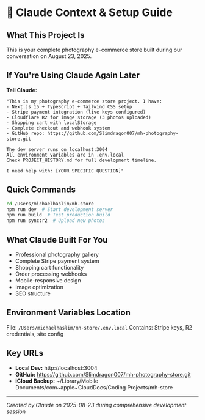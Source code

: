# 🤖 Claude Context & Setup Guide

## What This Project Is
This is your complete photography e-commerce store built during our conversation on August 23, 2025.

## If You're Using Claude Again Later

**Tell Claude:**
```
"This is my photography e-commerce store project. I have:
- Next.js 15 + TypeScript + Tailwind CSS setup
- Stripe payment integration (live keys configured)  
- Cloudflare R2 for image storage (3 photos uploaded)
- Shopping cart with localStorage
- Complete checkout and webhook system
- GitHub repo: https://github.com/Slimdragon007/mh-photography-store.git

The dev server runs on localhost:3004
All environment variables are in .env.local
Check PROJECT_HISTORY.md for full development timeline.

I need help with: [YOUR SPECIFIC QUESTION]"
```

## Quick Commands
```bash
cd /Users/michaelhaslim/mh-store
npm run dev  # Start development server
npm run build  # Test production build
npm run sync:r2  # Upload new photos
```

## What Claude Built For You
- Professional photography gallery
- Complete Stripe payment system
- Shopping cart functionality  
- Order processing webhooks
- Mobile-responsive design
- Image optimization
- SEO structure

## Environment Variables Location
File: `/Users/michaelhaslim/mh-store/.env.local`
Contains: Stripe keys, R2 credentials, site config

## Key URLs
- **Local Dev:** http://localhost:3004
- **GitHub:** https://github.com/Slimdragon007/mh-photography-store.git
- **iCloud Backup:** ~/Library/Mobile Documents/com~apple~CloudDocs/Coding Projects/mh-store

---
*Created by Claude on 2025-08-23 during comprehensive development session*